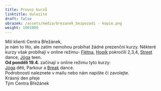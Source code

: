 ```yaml
---
title: Provoz kurzů
linktitle: dulezite
draft: false
obrazek: /assets/media/brezanek_bezpozadi - kopie.png
weight: 1001000
---
```

Milí klienti Centra Břežánek,\
je nám to líto, ale  zatím nemohou probíhat žádné prezenční kurzy. Některé  kurzy však probíhají v online režimu- [Flétna](https://brezanek.webooker.eu/Courses/Register/122318?returnUrl=Courses&tabName=detail), [Hopík](https://brezanek.webooker.eu/Courses/Register/124372?returnUrl=Courses&tabName=detail) pokročilí 2,3,4, [Street](https://brezanek.webooker.eu/Courses/Register/122306?returnUrl=Courses&tabName=detail) dance, [Jóga](https://brezanek.webooker.eu/Courses/Register/122290?returnUrl=Courses&tabName=detail) teen.\
**Od pondělí 19.4.**  začínají v online režimu tyto kurzy:\
[Jóga](https://brezanek.webooker.eu/Courses/Register/122290?returnUrl=Courses&tabName=detail) děti, Parkour a [Break](https://brezanek.webooker.eu/Courses/Register/122284?returnUrl=Courses&tabName=detail) dance.\
Podrobnosti naleznete v mailu nebo nám napište či zavolejte.\
Krásný den přeje\
Tým Centra Břežánek